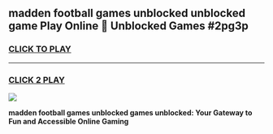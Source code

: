 
## madden football games unblocked unblocked game Play Online 👋 Unblocked Games #2pg3p
<h3>
<a href="https://premium.freeplayer.one?title=madden_football_games_unblocked&ref=21F">CLICK TO PLAY</a></h3>
<hr>

<h3>
<a href="https://premium.freeplayer.one?title=madden_football_games_unblocked&ref=21F">CLICK 2 PLAY</a>
  
</h3>

<a href="https://premium.freeplayer.one?title=madden_football_games_unblocked&ref=21F/"><img src="https://clearcache.store/games.png"></a>


**madden football games unblocked games unblocked: Your Gateway to Fun and Accessible Online Gaming**
